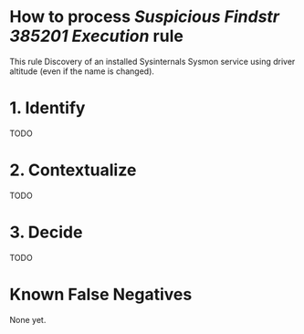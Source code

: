 # How to process *Suspicious Findstr 385201 Execution* rule
This rule Discovery of an installed Sysinternals Sysmon service using driver altitude (even if the name is changed).

# 1. Identify
TODO

# 2. Contextualize
TODO

# 3. Decide
TODO

# Known False Negatives
None yet.
